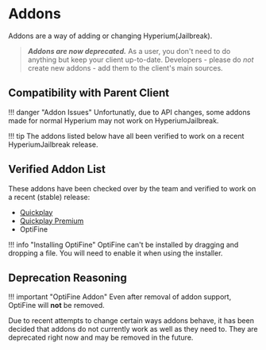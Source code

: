 # Addons

Addons are a way of adding or changing Hyperium(Jailbreak).

> ***Addons are now deprecated.***
> As a user, you don't need to do anything but keep your client up-to-date.
> Developers - please do *not* create new addons - add them to the client's main sources.

## Compatibility with Parent Client

!!! danger "Addon Issues"
    Unfortunatly, due to API changes, some addons made for normal Hyperium may not work on HyperiumJailbreak.

!!! tip
    The addons listed below have all been verified to work on a recent HyperiumJailbreak release.

## Verified Addon List

These addons have been checked over by the team and verified to work on a recent (stable) release:

* [Quickplay](https://hyperiumjailbreak.mycloudrepo.io/public/repositories/addons/Quickplay-Hyperium-2.0.3.jar)
* [Quickplay Premium](https://hyperiumjailbreak.mycloudrepo.io/public/repositories/addons/Quickplay_Premium_Hyperium-1.0.3.jar)
* OptiFine

!!! info "Installing OptiFine"
    OptiFine can't be installed by dragging and dropping a file.
    You will need to enable it when using the installer.

## Deprecation Reasoning

!!! important "OptiFine Addon"
    Even after removal of addon support,
    OptiFine will **not** be removed.

Due to recent attempts to change certain ways addons behave,
it has been decided that addons do not currently work as well as they need to.
They are deprecated right now and may be removed in the future.
